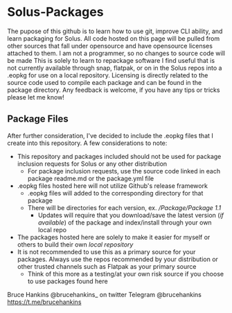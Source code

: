 # Solus-Packages
The pupose of this github is to learn how to use git, improve CLI ability, and learn packaging for Solus.
All code hosted on this page will be pulled from other sources that fall under opensource and have opensource licenses attached to them. I am not a programmer, so no changes to source code will be made
This is solely to learn to repackage software I find useful that is not currently available through snap, flatpak, or on in the Solus repos into a .eopkg for use on a local repository. Licensing is directly related to the source code used to compile each package and can be found in the package directory.
Any feedback is welcome, if you have any tips or tricks please let me know!

## Package Files
After further consideration, I've decided to include the .eopkg files that I create into this repository. A few considerations to note:

* This repository and packages included should not be used for package inclusion requests for Solus or any other distribution
  * For package inclusion requests, use the source code linked in each package readme.md or the package.yml file
* .eopkg files hosted here will not utilize Github's release framework
  * .eopkg files will added to the corresponding directory for that package
  * There will be directories for each version, ex. */Package/Package 1.1*
    * Updates will require that you download/save the latest version (*if available*) of the package and index/install through your own local repo
* The packages hosted here are solely to make it easier for myself or others to build their own *local repository*
* It is not recommended to use this as a primary source for your packages. Always use the repos recommended by your distribution or other trusted channels such as Flatpak as your primary source
    * Think of this more as a testing/at your own risk source if you choose to use packages found here

Bruce Hankins
@brucehankins_ on twitter 
Telegram @brucehankins https://t.me/brucehankins
